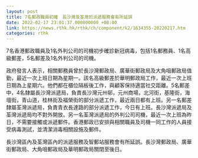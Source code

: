 ```yaml
---
layout: post
title: 7名郵政職員初確　長沙灣及荃灣的派遞服務會有所延誤
date: 2022-02-17 23:01:37.000000000 +08:00
link: https://news.rthk.hk/rthk/ch/component/k2/1634355-20220217.htm
categories: rthk
---
```


7名香港郵政職員及1名外判公司的司機初步確診新冠病毒，包括1名郵務員、1名高級郵差，5名郵差及1名外判公司的司機。

政府發言人表示，相關郵務員曾於長沙灣郵政局、廣華街郵政局及大角咀郵政局值勤，最近一次上班日期為星期一。該名高級郵差於華明郵政局工作，最近一次上班日期為上星期六。他們都在櫃位隔板後工作，與顧客保持適當社交距離。5名郵差中，4名隸屬長沙灣派遞局，負責長沙灣元州邨，元州商場，北河街，基隆街，海壇街，青山道，桂林街及福榮街的部分派遞工作，最近兩日都有上班。另一名郵差隸屬荃灣派遞局，負責青衣長達路的部分派遞工作，今日有上班。長沙灣派遞局及荃灣派遞局均不對外開放。另一名荃灣派遞局的外判公司司機，最近一次上班為昨日，不需要接觸或派遞郵件。香港郵政已安排與相關職員及司機一同工作的人員接受病毒測試，並清潔消毒相關設施及郵件。

長沙灣區內及荃灣區內的派遞服務及智郵站服務會有所延誤。長沙灣郵政局、廣華街郵政局、大角咀郵政局及華明郵政局關閉至後日。
